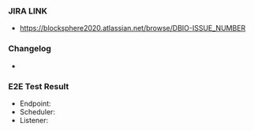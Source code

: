 ### JIRA LINK
- https://blocksphere2020.atlassian.net/browse/DBIO-ISSUE_NUMBER

### Changelog
- 

### E2E Test Result
- Endpoint:
- Scheduler:
- Listener: 
